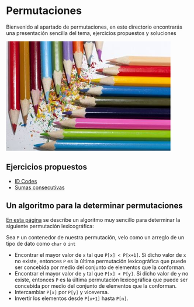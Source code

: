 # Permutaciones

Bienvenido al apartado de permutaciones, en este directorio encontrarás una presentación sencilla del tema, ejercicios propuestos y soluciones

![](https://github.com/CPCESFM/Material-Apoyo-Tutoriales/blob/master/commun/colors.jpg)

## Ejercicios propuestos
+ [ID Codes](https://onlinejudge.org/index.php?option=com_onlinejudge&Itemid=8&category=625&page=show_problem&problem=82)
+ [Sumas consecutivas](https://omegaup.com/arena/problem/sumasconsecutivas#problems)

## Un algoritmo para la determinar permutaciones

[En esta página](https://juanitobanca.com/2017/03/07/draft-permutaciones-lexicograficas/#:~:text=En%20el%20campo%20de%20las,dispuestos%20es%20un%20factor%20clave.) se describe un algoritmo muy sencillo para determinar la siguiente permutación lexicográfica:

Sea `P` un contenedor de nuestra permutación, velo como un arreglo de un tipo de dato como `char` o `int`

+ Encontrar el mayor valor de `x` tal que `P[x] < P[x+1]`. Si dicho valor de `x` no existe, entonces `P` es la última permutación lexicográfica que puede ser concebida por medio del conjunto de elementos que la conforman.
+ Encontrar el mayor valor de `y` tal que `P[x] < P[y]`. Si dicho valor de `y` no existe, entonces `P` es la última permutación lexicográfica que puede ser concebida por medio del conjunto de elementos que la conforman.
+ Intercambiar `P[x]` por `P[y]` y viceversa.
+ Invertir los elementos desde `P[x+1]` hasta `P[n]`.
